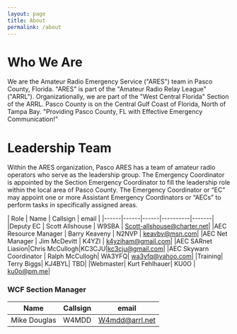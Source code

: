 ```yaml
---
layout: page
title: About
permalink: /about
---
```

# Who We Are
We are the Amateur Radio Emergency Service ("ARES") team in Pasco County, Florida. "ARES" is part of the "Amateur Radio Relay League" ("ARRL"). Organizationally, we are part of the "West Central Florida" Section of the ARRL. Pasco County is on the Central Gulf Coast of Florida, North of Tampa Bay.
"Providing Pasco County, FL with Effective Emergency Communication!"


# Leadership Team
Within the ARES organization, Pasco ARES has a team of amateur radio operators who serve as the leadership group. The Emergency Coordinator is appointed by the Section Emergency Coordinator to fill the leadership role within the local area of Pasco County. The Emergency Coordinator or “EC” may appoint one or more Assistant Emergency Coordinators or “AECs” to perform tasks in specifically assigned areas.

| Role | Name | Callsign | email |
|------|------|------|----------|-------|
|Deputy EC | Scott Allshouse | W9SBA | Scott-allshouse@charter.net|
|AEC Resource Manager | Barry Keaveny | N2NVP | keavbv@msn.com|
|AEC Net Manager | Jim McDevitt | K4YZI | k4yziham@gmail.com|
|AEC SARnet Liasion|Chris McCullogh|KC3CJU|kc3cju@gmail.com|
|AEC Skywarn Coordinator | Ralph McCullogh| WA3YFQ| wa3yfq@yahoo.com|
|Training| Terry Biggs| KJ4BYL| TBD|
|Webmaster| Kurt Fehlhauer| KU0O | ku0o@pm.me|



### WCF Section Manager
| Name | Callsign | email |
|------|----------|-------|
|Mike Douglas | W4MDD| W4mdd@arrl.net|

<!--### WCF Section ARES Leadership Team
| Role | Name| Callsign | email |
|------|-----|----------|-------|
|WCF District Emergency Coordinator|Dan Wilson |AB4LN |dpwilson1031@gmail.com|-->

